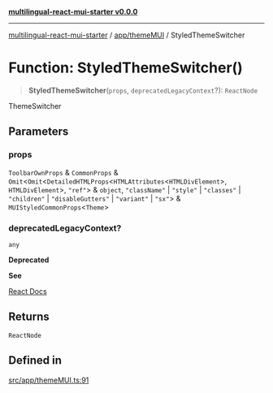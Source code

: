 [**multilingual-react-mui-starter v0.0.0**](../../../README.md)

---

[multilingual-react-mui-starter](../../../modules.md) / [app/themeMUI](../README.md) / StyledThemeSwitcher

# Function: StyledThemeSwitcher()

> **StyledThemeSwitcher**(`props`, `deprecatedLegacyContext`?): `ReactNode`

ThemeSwitcher

## Parameters

### props

`ToolbarOwnProps` & `CommonProps` & `Omit`\<`Omit`\<`DetailedHTMLProps`\<`HTMLAttributes`\<`HTMLDivElement`\>, `HTMLDivElement`\>, `"ref"`\> & `object`, `"className"` \| `"style"` \| `"classes"` \| `"children"` \| `"disableGutters"` \| `"variant"` \| `"sx"`\> & `MUIStyledCommonProps`\<`Theme`\>

### deprecatedLegacyContext?

`any`

**Deprecated**

**See**

[React Docs](https://legacy.reactjs.org/docs/legacy-context.html#referencing-context-in-lifecycle-methods)

## Returns

`ReactNode`

## Defined in

[src/app/themeMUI.ts:91](https://github.com/mjleb/multilingual-react-mui-starter/blob/a8952bf59aef2b527f753160c05cc3112010bbf8/src/app/themeMUI.ts#L91)
